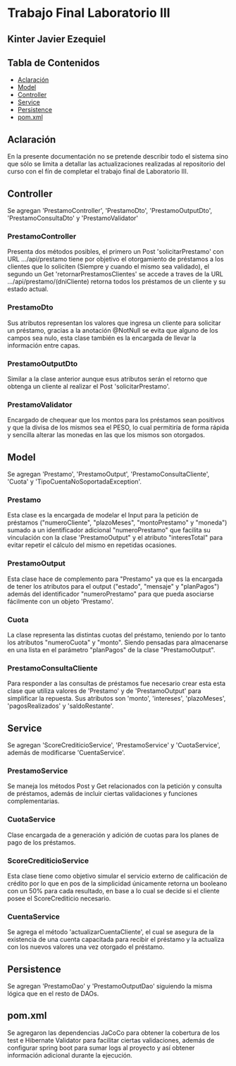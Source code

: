 # Trabajo Final Laboratorio III
## Kinter Javier Ezequiel

## Tabla de Contenidos

- [Aclaración](#aclaración)
- [Model](#model)
- [Controller](#controller)
- [Service](#service)
- [Persistence](#persistence)
- [pom.xml](#pom.xml)

## Aclaración

En la presente documentación no se pretende describir todo el sistema sino que sólo se limita a detallar las actualizaciones realizadas al repositorio del curso con el fín de completar el trabajo final de Laboratorio III.

## Controller

Se agregan 'PrestamoController', 'PrestamoDto', 'PrestamoOutputDto', 'PrestamoConsultaDto' y 'PrestamoValidator'

### PrestamoController
Presenta dos métodos posibles, el primero un Post 'solicitarPrestamo' con URL .../api/prestamo tiene por objetivo el otorgamiento de préstamos a los clientes que lo soliciten (Siempre y cuando el mismo sea validado), el segundo un Get 'retornarPrestamosClientes' se accede a traves de la URL .../api/prestamo/(dniCliente) retorna todos los préstamos de un cliente y su estado actual.

### PrestamoDto
Sus atributos representan los valores que ingresa un cliente para solicitar un préstamo, gracias a la anotación @NotNull se evita que alguno de los campos sea nulo, esta clase también es la encargada de llevar la información entre capas.

### PrestamoOutputDto
Similar a la clase anterior aunque esus atributos serán el retorno que obtenga un cliente al realizar el Post 'solicitarPrestamo'.

### PrestamoValidator
Encargado de chequear que los montos para los préstamos sean positivos y que la divisa de los mismos sea el PESO, lo cual permitiría de forma rápida y sencilla alterar las monedas en las que los mismos son otorgados.

## Model

Se agregan 'Prestamo', 'PrestamoOutput', 'PrestamoConsultaCliente', 'Cuota' y 'TipoCuentaNoSoportadaException'.

### Prestamo
Esta clase es la encargada de modelar el Input para la petición de préstamos ("numeroCliente", "plazoMeses", "montoPrestamo" y "moneda") sumado a un identificador adicional "numeroPrestamo" que facilita su vinculación con la clase 'PrestamoOutput" y el atributo "interesTotal" para evitar repetir el cálculo del mismo en repetidas ocasiones.

### PrestamoOutput
Esta clase hace de complemento para "Prestamo" ya que es la encargada de tener los atributos para el output ("estado", "mensaje" y "planPagos") además del identificador "numeroPrestamo" para que pueda asociarse fácilmente con un objeto 'Prestamo'.

### Cuota
La clase representa las distintas cuotas del préstamo, teniendo por lo tanto los atributos "numeroCuota" y "monto". Siendo pensadas para almacenarse en una lista en el parámetro "planPagos" de la clase "PrestamoOutput".

### PrestamoConsultaCliente
Para responder a las consultas de préstamos fue necesario crear esta esta clase que utiliza valores de 'Prestamo' y de 'PrestamoOutput' para simplificar la repuesta. Sus atributos son 'monto', 'intereses', 'plazoMeses', 'pagosRealizados' y 'saldoRestante'.

## Service

Se agregan 'ScoreCrediticioService', 'PrestamoService' y 'CuotaService', además de modificarse 'CuentaService'.

### PrestamoService
Se maneja los métodos Post y Get relacionados con la petición y consulta de préstamos, además de incluir ciertas validaciones y funciones complementarias.

### CuotaService
Clase encargada de a generación y adición de cuotas para los planes de pago de los préstamos.

### ScoreCrediticioService
Esta clase tiene como objetivo simular el servicio externo de calificación de crédito por lo que en pos de la simplicidad únicamente retorna un booleano con un 50% para cada resultado, en base a lo cual se decide si el cliente posee el ScoreCrediticio necesario.

### CuentaService
Se agrega el método 'actualizarCuentaCliente', el cual se asegura de la existencia de una cuenta capacitada para recibir el préstamo y la actualiza con los nuevos valores una vez otorgado el préstamo.

## Persistence

Se agregan 'PrestamoDao' y 'PrestamoOutputDao' siguiendo la misma lógica que en el resto de DAOs.

## pom.xml

Se agregaron las dependencias JaCoCo para obtener la cobertura de los test e Hibernate Validator para facilitar ciertas validaciones, además de configurar spring boot para sumar logs al proyecto y así obtener información adicional durante la ejecución.